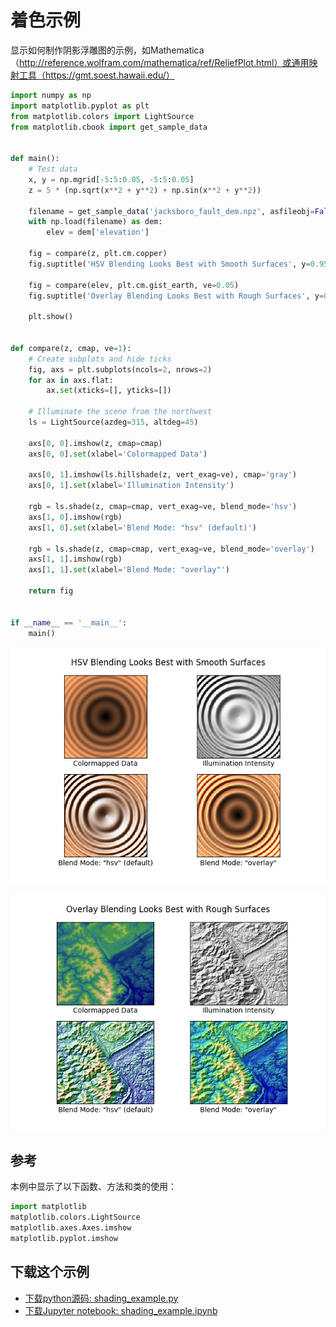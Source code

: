# 着色示例

显示如何制作阴影浮雕图的示例，如Mathematica （http://reference.wolfram.com/mathematica/ref/ReliefPlot.html）或通用映射工具（https://gmt.soest.hawaii.edu/）

```python
import numpy as np
import matplotlib.pyplot as plt
from matplotlib.colors import LightSource
from matplotlib.cbook import get_sample_data


def main():
    # Test data
    x, y = np.mgrid[-5:5:0.05, -5:5:0.05]
    z = 5 * (np.sqrt(x**2 + y**2) + np.sin(x**2 + y**2))

    filename = get_sample_data('jacksboro_fault_dem.npz', asfileobj=False)
    with np.load(filename) as dem:
        elev = dem['elevation']

    fig = compare(z, plt.cm.copper)
    fig.suptitle('HSV Blending Looks Best with Smooth Surfaces', y=0.95)

    fig = compare(elev, plt.cm.gist_earth, ve=0.05)
    fig.suptitle('Overlay Blending Looks Best with Rough Surfaces', y=0.95)

    plt.show()


def compare(z, cmap, ve=1):
    # Create subplots and hide ticks
    fig, axs = plt.subplots(ncols=2, nrows=2)
    for ax in axs.flat:
        ax.set(xticks=[], yticks=[])

    # Illuminate the scene from the northwest
    ls = LightSource(azdeg=315, altdeg=45)

    axs[0, 0].imshow(z, cmap=cmap)
    axs[0, 0].set(xlabel='Colormapped Data')

    axs[0, 1].imshow(ls.hillshade(z, vert_exag=ve), cmap='gray')
    axs[0, 1].set(xlabel='Illumination Intensity')

    rgb = ls.shade(z, cmap=cmap, vert_exag=ve, blend_mode='hsv')
    axs[1, 0].imshow(rgb)
    axs[1, 0].set(xlabel='Blend Mode: "hsv" (default)')

    rgb = ls.shade(z, cmap=cmap, vert_exag=ve, blend_mode='overlay')
    axs[1, 1].imshow(rgb)
    axs[1, 1].set(xlabel='Blend Mode: "overlay"')

    return fig


if __name__ == '__main__':
    main()
```

![着色示例](/static/images/gallery/sphx_glr_shading_example_001.png)

![着色示例2](/static/images/gallery/sphx_glr_shading_example_002.png) 

## 参考

本例中显示了以下函数、方法和类的使用：

```python
import matplotlib
matplotlib.colors.LightSource
matplotlib.axes.Axes.imshow
matplotlib.pyplot.imshow
```

## 下载这个示例

- [下载python源码: shading_example.py](https://matplotlib.org/_downloads/shading_example.py)
- [下载Jupyter notebook: shading_example.ipynb](https://matplotlib.org/_downloads/shading_example.ipynb)